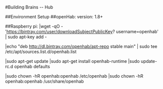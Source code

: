 #Building Brains -- Hub


##Environment Setup
##openHab:
version: 1.8+

##Raspberry pi:
|wget -qO - 'https://bintray.com/user/downloadSubjectPublicKey?
 username=openhab' \| sudo apt-key add -

|echo "deb http://dl.bintray.com/openhab/apt-repo stable main" \| sudo
 tee /etc/apt/sources.list.d/openhab.list

|sudo apt-get update
|sudo apt-get install openhab-runtime
|sudo update-rc.d openhab defaults

|sudo chown -hR openhab:openhab /etc/openhab
|sudo chown -hR openhab:openhab /usr/share/openhab




